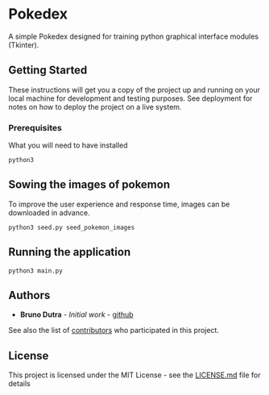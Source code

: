 
# Pokedex

A simple Pokedex designed for training python graphical interface modules (Tkinter).

## Getting Started

These instructions will get you a copy of the project up and running on your local machine for development and testing purposes. See deployment for notes on how to deploy the project on a live system.

### Prerequisites

What you will need to have installed

```
python3
```
## Sowing the images of pokemon
To improve the user experience and response time, images can be downloaded in advance.
```
python3 seed.py seed_pokemon_images
```
## Running the application 

```
python3 main.py
```

## Authors

* **Bruno Dutra** - *Initial work* - [github](https://github.com/BrunoVieiraDutra)

See also the list of [contributors](https://github.com/BrunoVieiraDutra/Pokedex/graphs/contributors) who participated in this project.

## License

This project is licensed under the MIT License - see the [LICENSE.md](LICENSE.md) file for details


